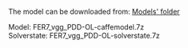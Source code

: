 The model can be downloaded from: [Models' folder](https://drive.google.com/open?id=1Amp9jJSu32tZ_DHe_ljziGzC-fE42Pfg)

Model: FER7_vgg_PDD-OL-caffemodel.7z<br>
Solverstate: FER7_vgg_PDD-OL-solverstate.7z
